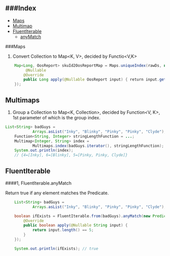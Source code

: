 
###Index
---

* [Maps](#maps)
* [Multimap](#multimaps)
* [FluentIterable](#fluentiterable)
    - [anyMatch](#fluentIterable.anyMatch)


###Maps

1. Convert Collection<V> to Map<K, V>, decided by Functio<V,K>

```java
    Map<Long, OosReport> skuId2OosReportMap = Maps.uniqueIndex(rawDs, new Function<OosReport, Long>() {
         @Nullable 
        @Override 
        public Long apply(@Nullable OosReport input) { return input.getSkuId(); }
    });
```


Multimaps
---

1. Group a Collection<V> to Map<K, Collection<V>>, decided by Function<V, K>, 1st parameter of which is the group index.

```java
List<String> badGuys =
            Arrays.asList("Inky", "Blinky", "Pinky", "Pinky", "Clyde");
    Function<String, Integer> stringLengthFunction = ...;
    Multimap<Integer, String> index =
            Multimaps.index(badGuys.iterator(), stringLengthFunction);
    System.out.println(index);
    // {4=[Inky], 6=[Blinky], 5=[Pinky, Pinky, Clyde]}
```

FluentIterable
---
####1, FluentIterable.anyMatch

Return true if any element matches the Predicate.

```java
    List<String> badGuys =
            Arrays.asList("Inky", "Blinky", "Pinky", "Pinky", "Clyde");

    boolean ifExists = FluentIterable.from(badGuys).anyMatch(new Predicate<String>() {
        @Override
        public boolean apply(@Nullable String input) {
            return input.length() == 5;
        }
    });

    System.out.println(ifExists); // true
```
